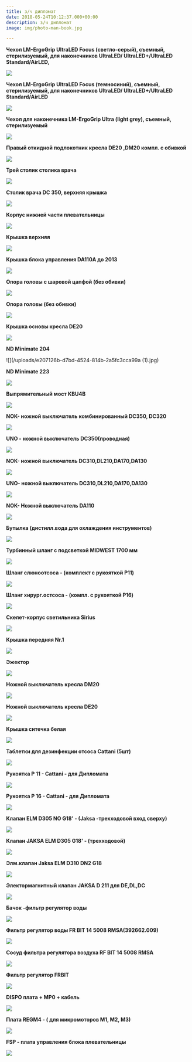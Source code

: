 ```yaml
---
title: з/ч дипломат
date: 2018-05-24T10:12:37.000+00:00
description: з/ч дипломат
image: img/photo-man-book.jpg

---
```

**Чехол LM-ErgoGrip UltraLED Focus (светло-серый), съемный, стерилизуемый, для наконечников UltraLED/ UltraLED+/UltraLED Standard/AirLED,**

![](/uploads/chekhol_lm_ergogrip_ultraled_focus_svetlo_seryy_semnyy_sterilizuemyy_dlya_nakonechnikov_ultraled_ult.png)

**Чехол LM-ErgoGrip UltraLED Focus (темносиний), съемный, стерилизуемый, для наконечников UltraLED/ UltraLED+/UltraLED Standard/AirLED**

![](/uploads/chekhol_lm_ergogrip_ultraled_focus_temnosiniy_semnyy_sterilizuemyy_dlya_nakonechnikov_ultraled_ultra.png)

**Чехол для наконечника LM-ErgoGrip Ultra (light grey), съемный, стерилизуемый**

![](/uploads/chekhol_dlya_nakonechnika_lm_ergogrip_ultra_light_grey_semnyy_sterilizuemyy_1sht.png)

**Правый откидной подлокотник кресла DE20 ,DM20 компл. с обивкой**

![](/uploads/df51c803b060742a894c4c89a21bff9a.jpg)

**Трей столик столика врача**

![](/uploads/0a83056041fcdb1d0eb9db1e3a451016.jpg)

**Столик врача DC 350, верхняя крышка**

![](/uploads/97b36f478e43d44a8eade38967197f72.jpg)

**Корпус нижней части плевательницы**

![](/uploads/a815f22a7c7b173e122bd9d60a3056f8.jpg)

**Крышка верхняя**

![](/uploads/fe6c4913bd84642c1f198d4c214c9d46.jpg)

**Крышка блока управления DA110A до 2013**

![](/uploads/bb8aa3a8f17a5167241e997e6021904e.jpg)

**Опора головы с шаровой цапфой (без обивки)**

![](/uploads/20481000446aa46f0f24d9d4e39c4c2b.jpg)

**Опора головы (без обивки)**

![](/uploads/95413778c746055600bc25ba1ccf0303.jpg)

**Крышка основы кресла DE20**

![](/uploads/3b551bdef4a6f6b326f5969d259c9861.jpg)

**ND Minimate 204**

![](/uploads/e207126b-d7bd-4524-814b-2a5fc3cca99a (1).jpg)

**ND Minimate 223**

![](/uploads/03211fce-1876-41a2-8b3a-ce771faad070.jpg)

**Выпрямительный мост KBU4B**

![](/uploads/IN-LINE-BRUCKENGLEICHRICHTER-MIT-MONTAGELOCH.jpg)

**NOK- ножной выключатель комбинированный DC350, DC320**

![](/uploads/d881e93453743deeee0b4dbcceee793d.jpg)

**UNО - ножной выключатель DC350(проводная)**

![](/uploads/4cee9a6b062bf058192837d90a24ba03.jpg)

**NOK- ножной выключатель DC310,DL210,DA170,DA130**

![](/uploads/33c9ddd728acf156f54a65c8a7fbda15.jpg)

**UNO- ножной выключатель DC310,DL210,DA170,DA130**

![](/uploads/70784eda9953ed44f15081af45fbfdda.jpg)

**NOK- Ножной выключатель DA110**

![](/uploads/2c17eb6227e0b8ca32301fc7d7c413e6.jpg)

**Бутылка (дистилл.вода для охлаждения инструментов)**

![](/uploads/608c2cd906bb80fdf31d84773c9eef51.jpg)

**Турбинный шланг с подсветкой MIDWEST 1700 мм**

![](/uploads/1aea12fdd9cae18b3cf6a47f8f464109.jpg)

**Шланг слюноотсоса - (комплект с рукояткой P11)**

![](/uploads/78444fa592e51dd7dc0646eba49190ac.jpg)

**Шланг хирург.остсоса - (компл. с рукояткой P16)**

![](/uploads/b50f086f1dafcd1255f64503bfb8cad7.jpg)

**Скелет-корпус светильника Sirius**

![](/uploads/074ae114961ffad1b0000b4c33b7ec1e.jpg)

**Крышка передняя Nr.1**

![](/uploads/a604565ef2edcd8fe470376719432255.jpg)

**Эжектор**

![](/uploads/45ef85c8162cb61af0bbaba09f74fcde.jpg)

**Ножной выключатель кресла DM20**

![](/uploads/4b379f60bf0147f97d1b064a823b7149.jpg)

**Ножной выключатель кресла DЕ20**

![](/uploads/4b379f60bf0147f97d1b064a823b7149-1.jpg)

**Крышка ситечка белая**

![](/uploads/ace394d3542550a1f6181f5e9313997f.jpg)

**Таблетки для дезинфекции отсоса Cattani (5шт)**

![](/uploads/anti-foaming.png)

**Рукоятка P 11 - Cattani - для Дипломата**

![](/uploads/3aadf4a031c229cf33f6196cbb20b7ba.jpg)

**Рукоятка P 16 - Cattani - для Дипломата**

![](/uploads/99928a3b5d4ef1da636a9329ada5fc18.jpg)

**Клапан ELM D305 NO G18' - (Jaksa -трехходовой вход сверху)**

![](/uploads/e907f0fb6643fb534bb2b6cb6204fda7.jpg)

**Клапан JAKSA ELM D305 G18' - (трехходовой)**

![](/uploads/45cab73b8cef9953e5b05cfeaa4788f4.jpg)

**Элм.клапан Jaksa ELM D310 DN2 G18**

![](/uploads/d5579c04f4954c41431c8b05a851085f.jpg)

**Электормагнитный клапан JAKSA D 211 для DE,DL,DC**

![](/uploads/461da3878d0ed2eb75d5a4e8b9be537a.jpg)

**Бачок -фильтр регулятор воды**

![](/uploads/66afa2446aaaba12351a089763ff11e5.jpg)

**Фильтр регулятор воды FR BIT 14 5008 RMSA(392662.009)**

![](/uploads/4c62bf894c426cd3dc973c4549ec1239.jpg)

**Сосуд фильтра регулятора воздуха RF BIT 14 5008 RMSA**

![](/uploads/e39673f1489288a2d27f678a9b1072dd.jpg)

**Фильтр регулятор FRBIT**

![](/uploads/547ca434e55080e2686230eb356154f3.jpg)

**DISPO плата + MP0 + кабель**

![](/uploads/34947e0a391531a983a7cd986352f9dd.jpg)

**Плата REGM4 - ( для микромоторов M1, M2, M3)**

![](/uploads/a886f4ced548b4bb545d5d015ac54477.jpg)

**FSP - плата управления блокa плевательницы**

![](/uploads/2c5d108dd6e1b0c47bdd026d28619cdc.jpg)